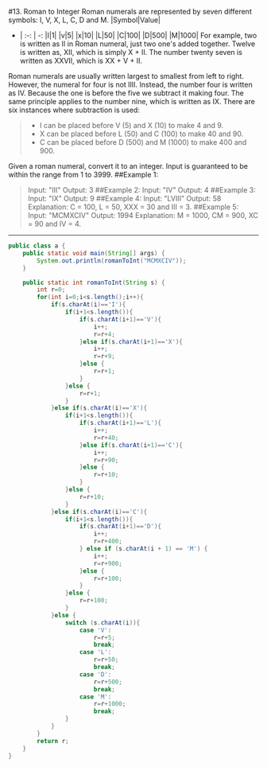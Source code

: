 #13. Roman to Integer
Roman numerals are represented by seven different symbols: I, V, X, L, C, D and M.
|Symbol|Value|
- | :-: | -:
|I|1|
|v|5|
|x|10|
|L|50|
|C|100|
|D|500|
|M|1000|
For example, two is written as II in Roman numeral, just two one's added together. Twelve is written as, XII, which is simply X + II. The number twenty seven is written as XXVII, which is XX + V + II.

Roman numerals are usually written largest to smallest from left to right. However, the numeral for four is not IIII. Instead, the number four is written as IV. Because the one is before the five we subtract it making four. The same principle applies to the number nine, which is written as IX. There are six instances where subtraction is used:
> * I can be placed before V (5) and X (10) to make 4 and 9.
> * X can be placed before L (50) and C (100) to make 40 and 90.
> * C can be placed before D (500) and M (1000) to make 400 and 900.

Given a roman numeral, convert it to an integer. Input is guaranteed to be within the range from 1 to 3999.
##Example 1:
>Input: "III"
Output: 3
##Example 2:
>Input: "IV"
Output: 4
##Example 3:
>Input: "IX"
Output: 9
##Example 4:
>Input: "LVIII"
Output: 58
Explanation: C = 100, L = 50, XXX = 30 and III = 3.
##Example 5:
>Input: "MCMXCIV"
Output: 1994
Explanation: M = 1000, CM = 900, XC = 90 and IV = 4.

---
```java
public class a {
    public static void main(String[] args) {
        System.out.println(romanToInt("MCMXCIV"));
    }

    public static int romanToInt(String s) {
        int r=0;
        for(int i=0;i<s.length();i++){
            if(s.charAt(i)=='I'){
                if(i+1<s.length()){
                    if(s.charAt(i+1)=='V'){
                        i++;
                        r=r+4;
                    }else if(s.charAt(i+1)=='X'){
                        i++;
                        r=r+9;
                    }else {
                        r=r+1;
                    }
                }else {
                    r=r+1;
                }
            }else if(s.charAt(i)=='X'){
                if(i+1<s.length()){
                    if(s.charAt(i+1)=='L'){
                        i++;
                        r=r+40;
                    }else if(s.charAt(i+1)=='C'){
                        i++;
                        r=r+90;
                    }else {
                        r=r+10;
                    }
                }else {
                    r=r+10;
                }
            }else if(s.charAt(i)=='C'){
                if(i+1<s.length()){
                    if(s.charAt(i+1)=='D'){
                        i++;
                        r=r+400;
                    } else if (s.charAt(i + 1) == 'M') {
                        i++;
                        r=r+900;
                    }else {
                        r=r+100;
                    }
                }else {
                    r=r+100;
                }
            }else {
                switch (s.charAt(i)){
                    case 'V':
                        r=r+5;
                        break;
                    case 'L':
                        r=r+50;
                        break;
                    case 'D':
                        r=r+500;
                        break;
                    case 'M':
                        r=r+1000;
                        break;
                }
            }
        }
        return r;
    }
}
